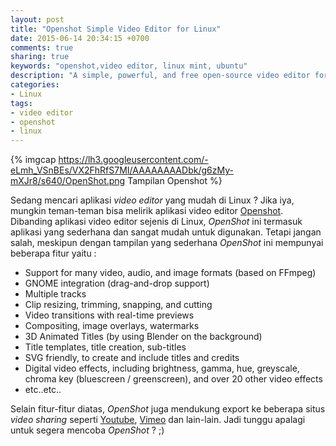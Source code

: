 ```yaml
---
layout: post
title: "Openshot Simple Video Editor for Linux"
date: 2015-06-14 20:34:15 +0700
comments: true
sharing: true
keywords: "openshot,video editor, linux mint, ubuntu"
description: "A simple, powerful, and free open-source video editor for Linux with a focus on usability, flexibility, and style."
categories:
- Linux
tags:
- video editor
- openshot 
- linux
---
```


{% imgcap https://lh3.googleusercontent.com/-eLmh_VSnBEs/VX2FhRfS7MI/AAAAAAAADbk/g6zMy-mXJr8/s640/OpenShot.png Tampilan Openshot %}

Sedang mencari aplikasi _video editor_ yang mudah di Linux ? Jika iya, mungkin teman-teman bisa melirik aplikasi video editor [Openshot](http://www.openshot.org/). Dibanding aplikasi video editor sejenis di Linux, *OpenShot* ini termasuk aplikasi yang sederhana dan sangat mudah untuk digunakan. Tetapi jangan salah, meskipun dengan tampilan yang sederhana *OpenShot* ini mempunyai beberapa fitur yaitu :

  * Support for many video, audio, and image formats (based on FFmpeg)
  * GNOME integration (drag-and-drop support)
  * Multiple tracks
  * Clip resizing, trimming, snapping, and cutting
  * Video transitions with real-time previews
  * Compositing, image overlays, watermarks
  * 3D Animated Titles (by using Blender on the background)
  * Title templates, title creation, sub-titles
  * SVG friendly, to create and include titles and credits
  * Digital video effects, including brightness, gamma, hue, greyscale, chroma key (bluescreen / greenscreen), and over 20 other video effects
  * etc..etc..

Selain fitur-fitur diatas, *OpenShot* juga mendukung export ke beberapa situs _video sharing_ seperti [Youtube](https://www.youtube.com/), [Vimeo](https://vimeo.com/) dan lain-lain. Jadi tunggu apalagi untuk segera mencoba *OpenShot* ? ;)
